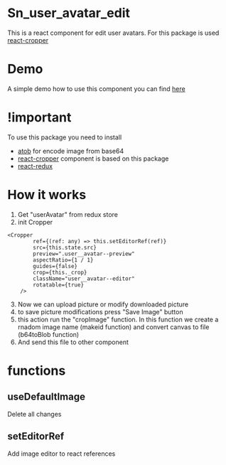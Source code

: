 # Sn_user_avatar_edit

This is a react component for edit user avatars.
For this package is used [react-cropper](https://github.com/roadmanfong/react-cropper)

# Demo 

A simple demo how to use this component you can find [here](https://github.com/edgardovbak/profil_module)

# !important

To use this package you need to install 

- [atob](https://www.npmjs.com/package/atob) for encode image from base64
- [react-cropper](https://github.com/roadmanfong/react-cropper) component is based on this package
- [react-redux](https://github.com/reactjs/react-redux) 

# How it works

1. Get "userAvatar" from redux store
2. init Cropper 
```
<Cropper
		ref={(ref: any) => this.setEditorRef(ref)}
		src={this.state.src}
		preview=".user__avatar--preview"
		aspectRatio={1 / 1}
		guides={false}
		crop={this._crop} 
		className="user__avatar--editor"
		rotatable={true}
	/>
```
3. Now we can upload picture or modify downloaded picture
4. to save picture modifications press "Save Image" button
5. this action run the "cropImage" function. In this function we create a rnadom image name (makeid function) and convert canvas to file (b64toBlob function)
6. And send this file to other component

# functions

## useDefaultImage 
Delete all changes

## setEditorRef 
Add image editor to react references
